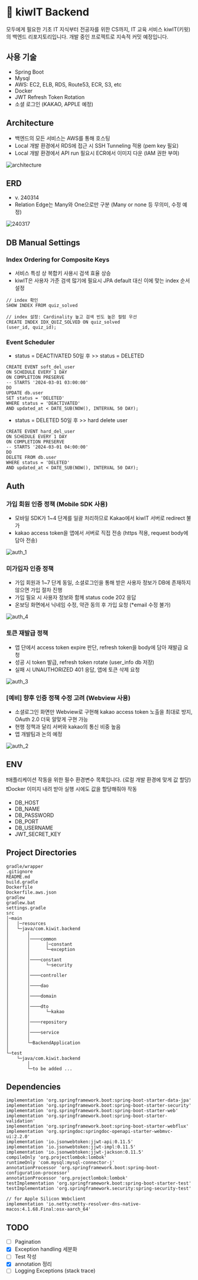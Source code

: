 # 🥝 kiwIT Backend


모두에게 필요한 기초 IT 지식부터 전공자를 위한 CS까지, IT 교육 서비스 kiwIT(키윗)의 백엔드 리포지토리입니다. 개발 중인 프로젝트로 지속적 커밋 예정입니다.

## 사용 기술
 

- Spring Boot
- Mysql
- AWS: EC2, ELB, RDS, Route53, ECR, S3, etc 
- Docker
- JWT Refresh Token Rotation
- 소셜 로그인 (KAKAO, APPLE 예정)

## Architecture


- 백엔드의 모든 서비스는 AWS를 통해 호스팅
- Local 개발 환경에서 RDS에 접근 시 SSH Tunneling 적용 (pem key 필요)
- Local 개발 환경에서 API run 필요시 ECR에서 이미지 다운 (IAM 권한 부여)

![architecture](https://github.com/Sevenfold777/kiwit-backend/assets/88102203/ed1be5df-e67a-42c0-929a-92b5f9c23b98)



## ERD


- v. 240314 
- Relation Edge는 Many와 One으로만 구분 (Many or none 등 무의미, 수정 예정) 

![240317](https://github.com/Sevenfold777/kiwit-backend/assets/88102203/d9cfc977-a94c-4767-9fae-75ee225c50cb)

## DB Manual Settings


### Index Ordering for Composite Keys

- 서비스 특성 상 복합키 사용시 검색 효율 상승
- kiwIT은 사용자 가준 검색 많기에 필요시 JPA default 대신 이에 맞는 index 순서 설정

```
// index 확인
SHOW INDEX FROM quiz_solved

// index 설정: Cardinality 높고 검색 빈도 높은 컬럼 우선
CREATE INDEX IDX_QUIZ_SOLVED ON quiz_solved 
(user_id, quiz_id);
```

### Event Scheduler

- status = DEACTIVATED 50일 후 >> status = DELETED 
```
CREATE EVENT soft_del_user
ON SCHEDULE EVERY 1 DAY
ON COMPLETION PRESERVE
-- STARTS '2024-03-01 03:00:00'
DO 
UPDATE db.user
SET status = 'DELETED'
WHERE status = 'DEACTIVATED'
AND updated_at < DATE_SUB(NOW(), INTERVAL 50 DAY);
```

- status = DELETED 50일 후 >> hard delete user
``` 
CREATE EVENT hard_del_user
ON SCHEDULE EVERY 1 DAY
ON COMPLETION PRESERVE
-- STARTS '2024-03-01 04:00:00'
DO 
DELETE FROM db.user
WHERE status = 'DELETED'
AND updated_at < DATE_SUB(NOW(), INTERVAL 50 DAY);
```

## Auth
 

### 가입 회원 인증 정책 (Mobile SDK 사용)
- 모바일 SDK가 1~4 단계를 일괄 처리하므로 Kakao에서 kiwIT 서버로 redirect 불가
- kakao access token을 앱에서 서버로 직접 전송 (https 적용, request body에 담아 전송)

![auth_1](https://github.com/Sevenfold777/kiwit-backend/assets/88102203/098f9913-950c-43d0-b625-1fc46e1ad010)

### 미가입자 인증 정책
- 가입 회원과 1~7 단계 동일, 소셜로그인을 통해 받은 사용자 정보가 DB에 존재하지 않으면 가입 절차 진행 
- 가입 필요 시 사용자 정보와 함께 status code 202 응답
- 온보딩 화면에서 닉네임 수정, 약관 동의 후 가입 요청 (*email 수정 불가)

![auth_4](https://github.com/Sevenfold777/kiwit-backend/assets/88102203/a2589e60-cdb9-4a8d-b05c-d1da87ffc06e)

### 토큰 재발급 정책
- 앱 단에서 access token expire 판단, refresh token을 body에 담아 재발급 요청
- 성공 시 token 발급, refresh token rotate (user_info db 저장)
- 실패 시 UNAUTHORIZED 401 응답, 앱에 토큰 삭제 요청

![auth_3](https://github.com/Sevenfold777/kiwit-backend/assets/88102203/8227c43a-bac9-4c25-9b9d-8769a57e9fe7)



### [예비] 향후 인증 정책 수정 고려 (Webview 사용)
- 소셜로그인 화면만 Webview로 구현해 kakao access token 노출을 최대로 방지, OAuth 2.0 더욱 알맞게 구현 가능 
- 현행 정책과 달리 서버와 kakao의 통신 비중 높음
- 앱 개발팀과 논의 예정

![auth_2](https://github.com/Sevenfold777/kiwit-backend/assets/88102203/f01eaa07-fbb9-4313-90dc-413a93fac567)


## ENV


❗️애플리케이션 작동을 위한 필수 환경변수 목록입니다. (로컬 개발 환경에 맞게 값 할당) <br/>
❗️Docker 이미지 내려 받아 실행 시에도 값을 할당해줘야 작동
- DB_HOST
- DB_NAME
- DB_PASSWORD
- DB_PORT
- DB_USERNAME
- JWT_SECRET_KEY

## Project Directories


```
gradle/wrapper
.gitignore
README.md
build.gradle
Dockerfile
Dockerfile.aws.json
gradlew
gradlew.bat
settings.gradle
src
│─main
│   |─resources
│   └─java/com.kiwit.backend
│       │
│       │────common
│       │      │─constant
│       │      └─exception
│       │
│       │────constant
│       │      └─security
│       │
│       │────controller
│       │
│       │────dao
│       │      
│       │────domain
│       │      
│       │────dto
│       │      └─kakao
│       │ 
│       │────repository
│       │
│       │────service
│       │
│       └─BackendApplication
│
└─test
    └─java/com.kiwit.backend
        │
        └─to be added ...
```


## Dependencies


```
implementation 'org.springframework.boot:spring-boot-starter-data-jpa'
implementation 'org.springframework.boot:spring-boot-starter-security'
implementation 'org.springframework.boot:spring-boot-starter-web'
implementation 'org.springframework.boot:spring-boot-starter-validation'
implementation 'org.springframework.boot:spring-boot-starter-webflux'
implementation 'org.springdoc:springdoc-openapi-starter-webmvc-ui:2.2.0'
implementation 'io.jsonwebtoken:jjwt-api:0.11.5'
implementation 'io.jsonwebtoken:jjwt-impl:0.11.5'
implementation 'io.jsonwebtoken:jjwt-jackson:0.11.5'
compileOnly 'org.projectlombok:lombok'
runtimeOnly 'com.mysql:mysql-connector-j'
annotationProcessor 'org.springframework.boot:spring-boot-configuration-processor'
annotationProcessor 'org.projectlombok:lombok'
testImplementation 'org.springframework.boot:spring-boot-starter-test'
testImplementation 'org.springframework.security:spring-security-test'

// for Apple Silicon Webclient
implementation 'io.netty:netty-resolver-dns-native-macos:4.1.68.Final:osx-aarch_64'
```

## TODO


- [ ] Pagination
- [x] Exception handling 세분화
- [ ] Test 작성
- [x] annotation 정리
- [ ] Logging Exceptions (stack trace)